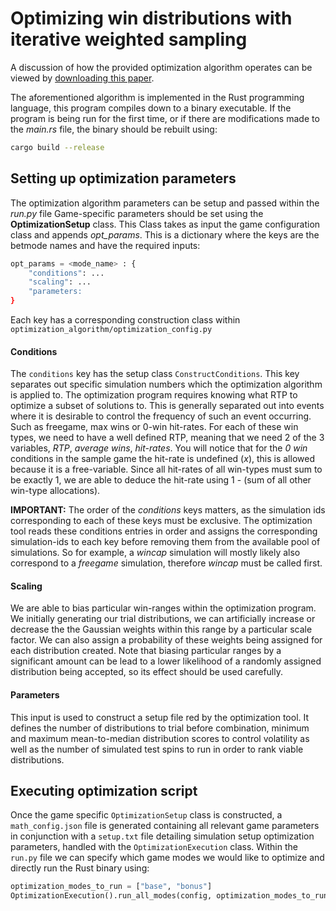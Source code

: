 # Optimizing win distributions with iterative weighted sampling

A discussion of how the provided optimization algorithm operates can be viewed by [downloading this paper](../distribution_optimization.pdf).

The aforementioned algorithm is implemented in the Rust programming language, this program compiles down to a binary executable. If the program is being run for the first time, or if there are modifications made to the *main.rs* file, the binary should be rebuilt using:
```sh
cargo build --release
```


## Setting up optimization parameters

The optimization algorithm parameters can be setup and passed within the *run.py* file
Game-specific parameters should be set using the **OptimizationSetup** class. This Class takes as input the game configuration class and appends *opt_params*. This is a dictionary where the keys are the betmode names and have the required inputs:
```python
opt_params = <mode_name> : {
    "conditions": ...
    "scaling": ...
    "parameters: 
}
```
Each key has a corresponding construction class within `optimization_algorithm/optimization_config.py`

#### Conditions

The `conditions` key has the setup class `ConstructConditions`. This key separates out specific simulation numbers which the optimization algorithm is applied to. The optimization program requires knowing what RTP to optimize a subset of solutions to. 
This is generally separated out into events where it is desirable to control the frequency of such an event occurring. Such as freegame, max wins or 0-win hit-rates. For each of these win types, we need to have a well defined RTP, meaning that we need 2 of the 3 variables, *RTP*, *average wins*, *hit-rates*. You will notice that for the *0 win* conditions in the sample game the hit-rate is undefined (*x*), this is allowed because it is a free-variable. Since all hit-rates of all win-types must sum to be exactly 1, we are able to deduce the hit-rate using 1 - (sum of all other win-type allocations).

**IMPORTANT:** The order of the *conditions* keys matters, as the simulation ids corresponding to each of these keys must be exclusive. The optimization tool reads these conditions entries in order and assigns the corresponding simulation-ids to each key before removing them from the available pool of simulations. So for example, a *wincap* simulation will mostly likely also correspond to a *freegame* simulation, therefore *wincap* must be called first.


#### Scaling

We are able to bias particular win-ranges within the optimization program. We initially generating our trial distributions, we can artificially increase or decrease the the Gaussian weights within this range by a particular scale factor. We can also assign a probability of these weights being assigned for each distribution created. Note that biasing particular ranges by a significant amount can be lead to a lower likelihood of a randomly assigned distribution being accepted, so its effect should be used carefully. 

#### Parameters

This input is used to construct a setup file red by the optimization tool. It defines the number of distributions to trial before combination, minimum and maximum mean-to-median distribution scores to control volatility as well as the number of simulated test spins to run in order to rank viable distributions. 

## Executing optimization script

Once the game specific `OptimizationSetup` class is constructed, a `math_config.json` file is generated containing all relevant game parameters in conjunction with a `setup.txt` file detailing simulation setup optimization parameters, handled with the `OptimizationExecution` class. Within the `run.py` file we can specify which game modes we would like to optimize and directly run the Rust binary using:
```python
optimization_modes_to_run = ["base", "bonus"]
OptimizationExecution().run_all_modes(config, optimization_modes_to_run, rust_threads)
```
